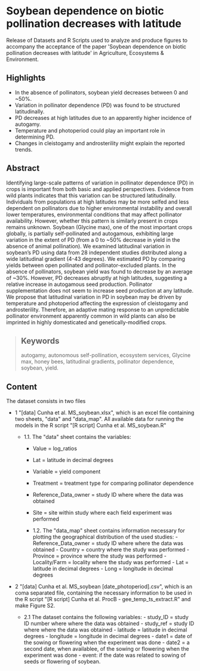 # Soybean dependence on biotic pollination decreases with latitude

Release of Datasets and R Scripts used to analyze and produce figures to accompany the acceptance of the paper 'Soybean dependence on biotic pollination decreases with latitude' in Agriculture, Ecosystems & Environment.

## Highlights
 - In the absence of pollinators, soybean yield decreases between 0 and ~50%.
 - Variation in pollinator dependence (PD) was found to be structured latitudinally.
 - PD decreases at high latitudes due to an apparently higher incidence of autogamy.
 - Temperature and photoperiod could play an important role in determining PD.
 - Changes in cleistogamy and androsterility might explain the reported trends. 

## Abstract
Identifying large-scale patterns of variation in pollinator dependence (PD) in crops is important from both basic and applied perspectives. Evidence from wild plants indicates that this variation can be structured latitudinally. Individuals from populations at high latitudes may be more selfed and less dependent on pollinators due to higher environmental instability and overall lower temperatures, environmental conditions that may affect pollinator availability. However, whether this pattern is similarly present in crops remains unknown. Soybean (Glycine max), one of the most important crops globally, is partially self-pollinated and autogamous, exhibiting large variation in the extent of PD (from a 0 to ~50% decrease in yield in the absence of animal pollination). We examined latitudinal variation in soybean’s PD using data from 28 independent studies distributed along a wide latitudinal gradient (4-43 degrees). We estimated PD by comparing yields between open pollinated and pollinator-excluded plants. In the absence of pollinators, soybean yield was found to decrease by an average of ~30%. However, PD decreases abruptly at high latitudes, suggesting a relative increase in autogamous seed production. Pollinator supplementation does not seem to increase seed production at any latitude. We propose that latitudinal variation in PD in soybean may be driven by temperature and photoperiod affecting the expression of cleistogamy and androsterility. Therefore, an adaptive mating response to an unpredictable pollinator environment apparently common in wild plants can also be imprinted in highly domesticated and genetically-modified crops.

> ## Keywords
> autogamy, autonomous self-pollination, ecosystem services, Glycine max, honey bees, latitudinal gradients, pollinator dependence, soybean, yield.

## Content

The dataset consists in two files

- 1 "[data] Cunha et al. MS_soybean.xlsx", which is an excel file containing two sheets,
	"data" and "data_map". All available data for running the models in the R script 
	"[R script] Cunha et al. MS_soybean.R"

  - 1.1. The "data" sheet contains the variables:
     - Value = log_ratios
     - Lat = latitude in decimal degrees
     - Variable = yield component
     - Treatment = treatment type for comparing pollinator dependence
     - Reference_Data_owner = study ID where where the data was obtained
     - Site = site within study where each field experiment was performed

	 - 1.2. The "data_map" sheet contains information necessary for plotting the geographical distribution of the used studies:
			 - Reference_Data_owner = study ID where where the data was obtained
			 - Country = country where the study was performed
			 - Province = province where the study was performed
			 - Locality/Farm = locality where the study was performed
			 - Lat = latitude in decimal degrees
			 - Long = longitude in decimal degrees


- 2 "[data] Cunha et al. MS_soybean [date_photoperiod].csv", which is an coma separated file, 
	containing the necessary information to be used in the R script 
	"[R script] Cunha et al. ProcB - gee_temp_ts_extract.R" and make Figure S2.
  - 2.1 The dataset contains the following variables:
			 - study_ID = study ID number where where the data was obtained
			 - study_ref = study ID where where the data was obtained
			 - latitude = latitude in decimal degrees
			 - longitude = longitude in decimal degrees
			 - date1 = date of the sowing or flowering when the experiment was done
			 - date2 = a second date, when availablee, of the sowing or flowering when the experiment was done
			 - event: if the date was related to sowing of seeds or flowering of soybean. 

